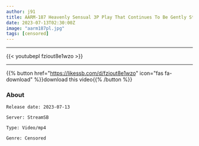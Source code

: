 ```yaml
---
author: j91
title: AARM-187 Heavenly Sensual 3P Play That Continues To Be Gently Stroked While Being Hugged With Soft Breasts
date: 2023-07-13T02:30:00Z
image: "aarm187pl.jpg"
tags: [censored]
---
```

___

{{< youtubepl fziout8e1wzo >}}
___

{{% button href="https://likessb.com/d/fziout8e1wzo" icon="fas fa-download" %}}download this video{{% /button %}}
### About

`Release date: 2023-07-13`

`Server: StreamSB`

`Type: Video/mp4`

`Genre:	Censored`